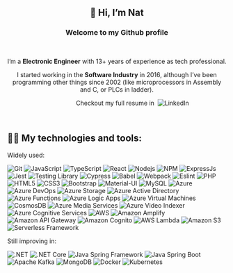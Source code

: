 <h2 align="center">👋 Hi, I’m Nat</h2>
<h3 align="center">Welcome to my Github profile</h3>

<br />
<p align="center">
   I’m a <strong>Electronic Engineer</strong> with 13+ years of experience as tech professional.
</p>
<p align="center">
   I started working in the <strong>Software Industry</strong> in 2016, although I’ve been programming other things since 2002 (like microprocessors in Assembly and C, or PLCs in ladder).
</p>
<p align="center">
   Checkout my full resume in &nbsp <a href="https://www.linkedin.com/in/natdebarbieri/" target="_blank"> <img alt="LinkedIn" style="position:  absolute" src="https://img.shields.io/badge/-linkedin-%230077B5?style=flat-square&logo=linkedin&logoColor=white" />
   </a>
</p>

<br />

## 👩‍💻 My technologies and tools:

Widely used:

<p>
<img alt="Git" src="https://img.shields.io/badge/-Git-F05032?style=flat-square&logo=git&logoColor=white" />
<img alt="JavaScript" src="https://img.shields.io/badge/-JavaScript-black?style=flat-square&logo=javascript" />
<img alt="TypeScript" src="https://img.shields.io/badge/-TypeScript-007ACC?style=flat-square&logo=typescript&logoColor=white" />
<img alt="React" src="https://img.shields.io/badge/-React-20232A?style=flat-square&logo=react&logoColor=61DAFB" />
<img alt="Nodejs" src="https://img.shields.io/badge/-Nodejs-43853d?style=flat-square&logo=Node.js&logoColor=white" />
<img alt="NPM" src="https://img.shields.io/badge/-NPM-CB3837?style=flat-square&logo=npm" />
<img alt="ExpressJs" src="https://img.shields.io/badge/-ExpressJs-000000?style=flat-square&logo=express">
<img alt="Jest" src="https://img.shields.io/badge/-Jest-C21325?style=flat-square&logo=jest">
<img alt="Testing Library" src="https://img.shields.io/badge/-Testing Library-E33332?style=flat-square&logo=testing-library&logoColor=white">
<img alt="Cypress" src="https://img.shields.io/badge/-Cypress-17202C?style=flat-square&logo=cypress">
<img alt="Babel" src="https://img.shields.io/badge/-Babel-F9DC3E?style=flat-square&logo=babel&logoColor=black">
<img alt="Webpack" src="https://img.shields.io/badge/-Webpack-8DD6F9?style=flat-square&logo=webpack&logoColor=black">
<img alt="Eslint" src="https://img.shields.io/badge/-EsLint-4B32C3?style=flat-square&logo=eslint">
<img alt="PHP" src="https://img.shields.io/badge/-PHP-777BB4?style=flat-square&logo=php&logoColor=white">
<img alt="HTML5" src="https://img.shields.io/badge/-HTML5-E34F26?style=flat-square&logo=html5&logoColor=white" />
<img alt="CSS3" src="https://img.shields.io/badge/-CSS3-1572B6?style=flat-square&logo=css3&logoColor=white" />
<img alt="Bootstrap" src="https://img.shields.io/badge/-Bootstrap-563D7C?style=flat-square&logo=bootstrap&logoColor=white" />
<img alt="Material-UI" src="https://img.shields.io/badge/-MaterialUI-007FFF?style=flat-square&logoColor=white">
<img alt="MySQL" src="https://img.shields.io/badge/-MySQL-00000F?style=flat-square&logo=mysql&logoColor=white">
<img alt="Azure" src="https://img.shields.io/badge/-Azure-0078D7?style=flat-square&logo=microsoftazure&logoColor=white">
<img alt="Azure DevOps" src="https://img.shields.io/badge/-Azure%20DevOps-0078D7?style=flat-square&logo=azuredevops&logoColor=white">
<img alt="Azure Storage" src="https://img.shields.io/badge/-Azure%20Storage-0078D7?style=flat-square&logoColor=white">
<img alt="Azure Active Directory" src="https://img.shields.io/badge/-Azure%20Active%20Directory-0078D7?style=flat-square&logoColor=white">
<img alt="Azure Functions" src="https://img.shields.io/badge/-Azure%20Functions-0078D7?style=flat-square&logo=azurefunctions&logoColor=white">
<img alt="Azure Logic Apps" src="https://img.shields.io/badge/-Azure%20Logic%20Apps-0078D7?style=flat-square&logoColor=white">
<img alt="Azure Virtual Machines" src="https://img.shields.io/badge/-Azure%20Virtual%20Machines-0078D7?style=flat-square&logoColor=white">
<img alt="CosmosDB" src="https://img.shields.io/badge/-CosmosDB-0078D7?style=flat-square&logoColor=white">
<img alt="Azure Media Services" src="https://img.shields.io/badge/-Azure%20Media%20Services-0078D7?style=flat-square&logoColor=white">
<img alt="Azure Video Indexer" src="https://img.shields.io/badge/-Azure%20Video%20Indexer-0078D7?style=flat-square&logoColor=white">
<img alt="Azure Cognitive Services" src="https://img.shields.io/badge/-Azure%20Cognitive%20Services-0078D7?style=flat-square&logoColor=white">
<img alt="AWS" src="https://img.shields.io/badge/-AWS-232F3E?style=flat-square&logo=amazonaws&logoColor=white">
<img alt="Amazon Amplify" src="https://img.shields.io/badge/-Amazon%20Amplify-FF9900?style=flat-square&logo=awsamplify&logoColor=white">
<img alt="Amazon API Gateway" src="https://img.shields.io/badge/-Amazon%20API%20Gateway-FF9900?style=flat-square&logoColor=white">
<img alt="Amazon Cognito" src="https://img.shields.io/badge/-Amazon%20Cognito-FF9900?style=flat-square&logoColor=white">
<img alt="AWS Lambda" src="https://img.shields.io/badge/-AWS%20Lambda-FF9900?style=flat-square&logoColor=white">
<img alt="Amazon S3" src="https://img.shields.io/badge/-Amazon%20S3-569A31?style=flat-square&logo=amazons3&logoColor=white">
<img alt="Serverless Framework" src="https://img.shields.io/badge/-Serverless-FD5750?style=flat-square&logo=serverless&logoColor=white">
</p>

Still improving in:

<p>
<img alt=".NET" src="https://img.shields.io/badge/-.NET-512BD4?style=flat-square&logo=dotnet&logoColor=white">
<img alt=".NET Core" src="https://img.shields.io/badge/-.NET%20Core-512BD4?style=flat-square&logoColor=white">
<img alt="Java Spring Framework" src="https://img.shields.io/badge/-Spring%20Framework-6DB33F?style=flat-square&logo=spring&logoColor=white">
<img alt="Java Spring Boot" src="https://img.shields.io/badge/-Spring%20Boot-6DB33F?style=flat-square&logo=springboot&logoColor=white">
<img alt="Apache Kafka" src="https://img.shields.io/badge/-Apache%20Kafka-231F20?style=flat-square&logo=apachekafka&logoColor=white" />
<img alt="MongoDB" src="https://img.shields.io/badge/-MongoDB-13AA52?style=flat-square&logo=mongodb&logoColor=white" />
<img alt="Docker" src="https://img.shields.io/badge/-Docker-2CA5E0?style=flat-square&logo=docker&logoColor=white" />
<img alt="Kubernetes" src="https://img.shields.io/badge/-Kubernetes-326CE5?style=flat-square&logo=kubernetes&logoColor=white">
</p>

